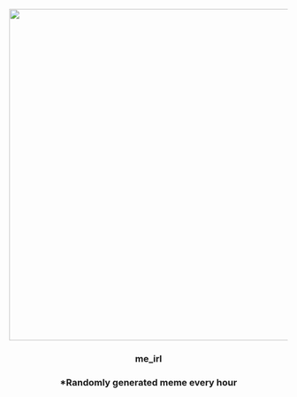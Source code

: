 <p align="center">
        <img src="https://i.redd.it/scqtnpuf9sk91.jpg" width="600" height="600">
        </p>
        <h3 align="center">me_irl</h3>
        <h3 align="center">*Randomly generated meme every hour</h3>
    